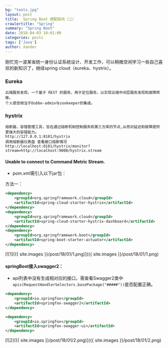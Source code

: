 ```yaml
---
bg: "tools.jpg"
layout: post
title:  Spring Boot 搭配踩坑（二）
crawlertitle: "Spring"
summary: "Spring Boot"
date: 2018-04-03 10:01:00
categories: posts
tags: ['Java']
author: Xander
---
```


刚忙完一波某省统一身份认证系统设计、开发工作，可以稍微空闲学习一些自己喜欢的新知识了，继续spring cloud（eureka、hystrix）。


### Eureka

```text
云端服务发现，一个基于 REST 的服务，用于定位服务，以实现云端中间层服务发现和故障转移。
个人感觉相当于Dubbo-admin与zookeeper的集成。
```

### hystrix

```text
熔断器，容错管理工具，旨在通过熔断机制控制服务和第三方库的节点,从而对延迟和故障提供更强大的容错能力。
http://127.0.0.1:8101/hystrix
调用熔断器仪表盘 查看接口熔断情况
http://localhost:8101/hystrix/monitor?stream=http://localhost:9000/hystrix.stream
```

#### Unable to connect to Command Metric Stream.

* pom.xml需引入以下jar包：

方法一：
```xml
<dependency>
    <groupId>org.springframework.cloud</groupId>
    <artifactId>spring-cloud-starter-hystrix</artifactId>
</dependency>
<dependency>
    <groupId>org.springframework.cloud</groupId>
    <artifactId>spring-cloud-starter-hystrix-dashboard</artifactId>
</dependency>
<dependency>
    <groupId>org.springframework.boot</groupId>
    <artifactId>spring-boot-starter-actuator</artifactId>
</dependency>
```

[![1]({{ site.images }}/post/18/01/1.png)]({{ site.images }}/post/18/01/1.png)
 
#### springBoot接入swagger2：

* api列表中没有生成相对应的接口，需查看Swagger2类中
`apis(RequestHandlerSelectors.basePackage("#####"))`是否配置正确。

```xml
<dependency>
    <groupId>io.springfox</groupId>
    <artifactId>springfox-swagger2</artifactId>
</dependency>

<dependency>
    <groupId>io.springfox</groupId>
    <artifactId>springfox-swagger-ui</artifactId>
</dependency>
```



[![2]({{ site.images }}/post/18/01/2.png)]({{ site.images }}/post/18/01/2.png)












